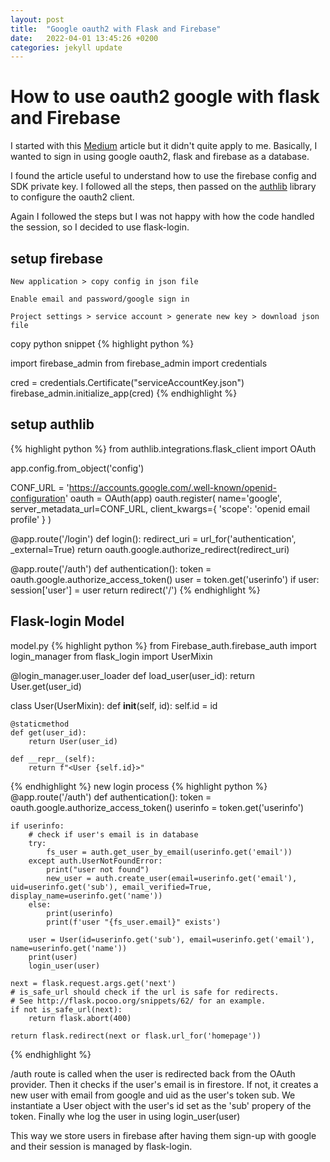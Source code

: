 ```yaml
---
layout: post
title:  "Google oauth2 with Flask and Firebase"
date:   2022-04-01 13:45:26 +0200
categories: jekyll update
---
```


# How to use oauth2 google with flask and Firebase

I started with this [Medium][medium-link] article but it didn't quite apply to me.
Basically, I wanted to sign in using google oauth2, flask and firebase as a database.

I found the article useful to understand how to use the firebase config and SDK private key.
I followed all the steps, then passed on the [authlib][oauthlib-demo] library to configure the oauth2 client.

Again I followed the steps but I was not happy with how the code handled the session, so I decided to use flask-login.

## setup firebase
```
New application > copy config in json file
```
```
Enable email and password/google sign in 
```
```
Project settings > service account > generate new key > download json file
```
copy python snippet
{% highlight python %}

import firebase_admin
from firebase_admin import credentials

cred = credentials.Certificate("serviceAccountKey.json")
firebase_admin.initialize_app(cred)
{% endhighlight %}
## setup authlib


{% highlight python %}
from authlib.integrations.flask_client import OAuth


app.config.from_object('config')

CONF_URL = 'https://accounts.google.com/.well-known/openid-configuration'
oauth = OAuth(app)
oauth.register(
    name='google',
    server_metadata_url=CONF_URL,
    client_kwargs={
        'scope': 'openid email profile'
    }
)


@app.route('/login')
def login():
    redirect_uri = url_for('authentication', _external=True)
    return oauth.google.authorize_redirect(redirect_uri)


@app.route('/auth')
def authentication():
    token = oauth.google.authorize_access_token()
    user = token.get('userinfo')
    if user:
        session['user'] = user
    return redirect('/')
{% endhighlight %}

## Flask-login Model

model.py
{% highlight python %}
from Firebase_auth.firebase_auth import login_manager
from flask_login import UserMixin


@login_manager.user_loader
def load_user(user_id):
    return User.get(user_id)


class User(UserMixin):
    def __init__(self, id):
        self.id = id

    @staticmethod
    def get(user_id):
        return User(user_id)

    def __repr__(self):
        return f"<User {self.id}>"
{% endhighlight %}
new login process
{% highlight python %}
@app.route('/auth')
def authentication():
    token = oauth.google.authorize_access_token()
    userinfo = token.get('userinfo')

    if userinfo:
        # check if user's email is in database
        try:
            fs_user = auth.get_user_by_email(userinfo.get('email'))
        except auth.UserNotFoundError:
            print("user not found")
            new_user = auth.create_user(email=userinfo.get('email'), uid=userinfo.get('sub'), email_verified=True, display_name=userinfo.get('name'))
        else:
            print(userinfo)
            print(f'user "{fs_user.email}" exists')

        user = User(id=userinfo.get('sub'), email=userinfo.get('email'), name=userinfo.get('name'))
        print(user)
        login_user(user)

    next = flask.request.args.get('next')
    # is_safe_url should check if the url is safe for redirects.
    # See http://flask.pocoo.org/snippets/62/ for an example.
    if not is_safe_url(next):
        return flask.abort(400)

    return flask.redirect(next or flask.url_for('homepage'))
{% endhighlight %}

 
/auth route is called when the user is redirected back from the OAuth provider. Then it checks if the user's email is in firestore. If not, it creates a new user with email from google and uid as the user's token sub.
We instantiate a User object with the user's id set as the 'sub' propery of the token.
Finally whe log the user in using login_user(user)

This way we store users in firebase after having them sign-up with google and their session is managed by flask-login.



[medium-link]: https://medium.com/@nschairer/flask-api-authentication-with-firebase-9affc7b64715
[oauthlib-demo]: https://github.com/authlib/demo-oauth-client/tree/master/flask-google-login